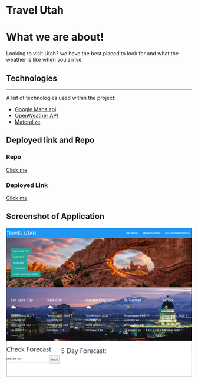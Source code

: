 # Travel Utah

# What we are about!

Looking to visit Utah? we have the best placed to look for and what the weather is like when you arrive. 


## Technologies
***
A list of technologies used within the project:
* [Google Maps api](https://developers.google.com/maps/documentation) 
* [OpenWeather API](https://openweathermap.org/forecast5)
* [Materalize](https://materializecss.com/)

## Deployed link and Repo

### Repo
[Click me](https://github.com/Tuminski/Travel) 

### Deployed Link

[Click me](https://tuminski.github.io/Travel/) 


## Screenshot of Application 

![screenshot](/Assets/images/screenshot.PNG)

